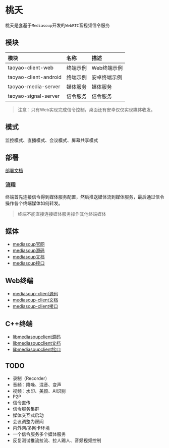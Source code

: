 # 桃夭

桃夭是套基于`Mediasoup`开发的`WebRTC`音视频信令服务

## 模块

|模块|名称|描述|
|:--|:--|:--|
|taoyao-client-web|终端示例|Web终端示例|
|taoyao-client-android|终端示例|安卓终端示例|
|taoyao-media-server|媒体服务|媒体服务|
|taoyao-signal-server|信令服务|信令服务|

> 注意：只有Web实现完成信令控制，桌面还有安卓仅仅实现媒体收发。

## 模式

监控模式、直播模式、会议模式、屏幕共享模式

## 部署

[部署文档](./docs/Deploy.md)

### 流程

终端首先连接信令得到媒体服务配置，然后推送媒体流到媒体服务，最后通过信令操作各个终端媒体如何转发。

> 终端不能直接连接媒体服务操作其他终端媒体

## 媒体

* [mediasoup官网](https://mediasoup.org/)
* [mediasoup源码](https://github.com/versatica/mediasoup)
* [mediasoup文档](https://mediasoup.org/documentation/v3/mediasoup)
* [mediasoup接口](https://mediasoup.org/documentation/v3/mediasoup/api)

## Web终端

* [mediasoup-client源码](https://github.com/versatica/mediasoup-client)
* [mediasoup-client文档](https://mediasoup.org/documentation/v3/mediasoup-client)
* [mediasoup-client接口](https://mediasoup.org/documentation/v3/mediasoup-client/api)

## C++终端

* [libmediasoupclient源码](https://github.com/versatica/libmediasoupclient)
* [libmediasoupclient文档](https://mediasoup.org/documentation/v3/libmediasoupclient)
* [libmediasoupclient接口](https://mediasoup.org/documentation/v3/libmediasoupclient/api)

## TODO

* 录制（Recorder）
* 音频：降噪、混音、变声
* 视频：水印、美颜、AI识别
* P2P
* 信令直传
* 信令服务集群
* 媒体交互式启动
* 会议调整为房间
* 内外网/多网卡环境
* 一个信令服务多个媒体服务
* 反复测试推流拉流、拉人踢人、音频视频控制
